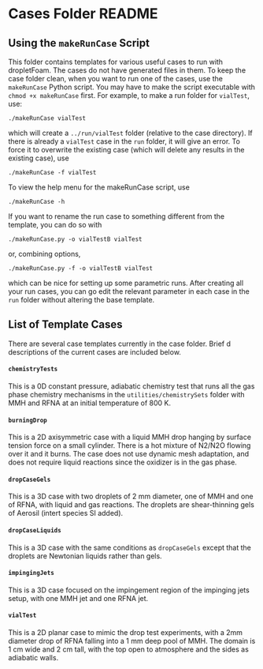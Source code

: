 Cases Folder README
=====================

## Using the `makeRunCase` Script

This folder contains templates for various useful cases to run with dropletFoam.
The cases do not have generated files in them. To keep the case folder clean,
when you want to run one of the cases, use the `makeRunCase` Python script. You
may have to make the script executable with `chmod +x makeRunCase` first.
For example, to make a run folder for `vialTest`, use:

    ./makeRunCase vialTest
  
which will create a `../run/vialTest` folder (relative to the case
directory). If there is already a `vialTest` case in the `run` folder, it will
give an error. To force it to overwrite the existing case (which will delete
any results in the existing case), use

    ./makeRunCase -f vialTest
  
To view the help menu for the makeRunCase script, use

    ./makeRunCase -h
  
If you want to rename the run case to something different from the template, you
can do so with

    ./makeRunCase.py -o vialTestB vialTest

or, combining options,

    ./makeRunCase.py -f -o vialTestB vialTest
    
which can be nice for setting up some parametric runs. After creating all your
run cases, you can go edit the relevant parameter in each case in the `run`
folder without altering the base template.
  

## List of Template Cases

There are several case templates currently in the case folder. Brief d
descriptions of the current cases are included below.

#### `chemistryTests`

This is a 0D constant pressure, adiabatic chemistry test that runs all the
gas phase chemistry mechanisms in the `utilities/chemistrySets` folder with
MMH and RFNA at an initial temperature of 800 K.

#### `burningDrop`

This is a 2D axisymmetric case with a liquid MMH drop hanging by surface
tension force on a small cylinder. There is a hot mixture of N2/N2O flowing
over it and it burns. The case does not use dynamic mesh adaptation, and
does not require liquid reactions since the oxidizer is in the gas phase.

#### `dropCaseGels`

This is a 3D case with two droplets of 2 mm diameter, one of MMH and one of
RFNA, with liquid and gas reactions. The droplets are shear-thinning gels 
of Aerosil (intert species SI added).

#### `dropCaseLiquids`

This is a 3D case with the same conditions as `dropCaseGels` except that the
droplets are Newtonian liquids rather than gels.

#### `impingingJets`

This is a 3D case focused on the impingement region of the impinging jets
setup, with one MMH jet and one RFNA jet.

#### `vialTest`

This is a 2D planar case to mimic the drop test experiments, with a 2mm diameter
drop of RFNA falling into a 1 mm deep pool of MMH. The domain is 1 cm wide
and 2 cm tall, with the top open to atmosphere and the sides as adiabatic
walls.


